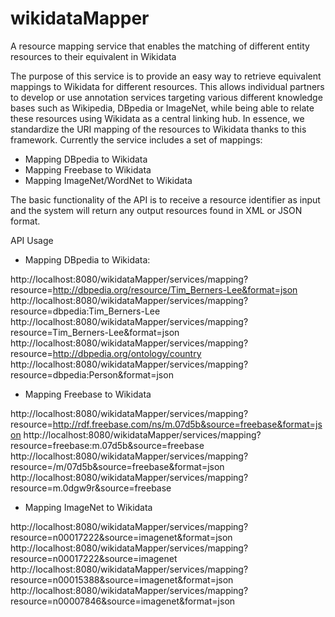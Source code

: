 # wikidataMapper
A resource mapping service that enables the matching of different entity resources to their equivalent in Wikidata

The purpose of this service is to provide an easy way to retrieve equivalent mappings to Wikidata for different resources. This allows individual partners to develop or use  annotation  services  targeting  various  different  knowledge  bases  such  as Wikipedia,  DBpedia  or ImageNet, while being able to relate these resources using Wikidata as a central linking hub. In essence, we standardize  the  URI  mapping  of  the  resources to  Wikidata  thanks  to  this  framework. Currently the service includes a set of mappings:

 - Mapping DBpedia to Wikidata
 - Mapping Freebase to Wikidata
 - Mapping ImageNet/WordNet to Wikidata
 
The basic functionality of the API is to receive a resource identifier as input and the system will return any output resources found in XML or JSON format.

API Usage

- Mapping DBpedia to Wikidata:

http://localhost:8080/wikidataMapper/services/mapping?resource=http://dbpedia.org/resource/Tim_Berners-Lee&format=json
http://localhost:8080/wikidataMapper/services/mapping?resource=dbpedia:Tim_Berners-Lee
http://localhost:8080/wikidataMapper/services/mapping?resource=Tim_Berners-Lee&format=json
http://localhost:8080/wikidataMapper/services/mapping?resource=http://dbpedia.org/ontology/country
http://localhost:8080/wikidataMapper/services/mapping?resource=dbpedia:Person&format=json

 - Mapping Freebase to Wikidata
 
http://localhost:8080/wikidataMapper/services/mapping?resource=http://rdf.freebase.com/ns/m.07d5b&source=freebase&format=json
http://localhost:8080/wikidataMapper/services/mapping?resource=freebase:m.07d5b&source=freebase
http://localhost:8080/wikidataMapper/services/mapping?resource=/m/07d5b&source=freebase&format=json
http://localhost:8080/wikidataMapper/services/mapping?resource=m.0dgw9r&source=freebase

- Mapping ImageNet to Wikidata

http://localhost:8080/wikidataMapper/services/mapping?resource=n00017222&source=imagenet&format=json
http://localhost:8080/wikidataMapper/services/mapping?resource=n00017222&source=imagenet
http://localhost:8080/wikidataMapper/services/mapping?resource=n00015388&source=imagenet&format=json
http://localhost:8080/wikidataMapper/services/mapping?resource=n00007846&source=imagenet&format=json
